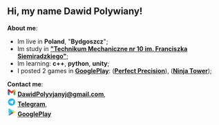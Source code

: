 Hi, my name Dawid Polywiany!
-
**About me**:
- Im live in **Poland**, "**Bydgoszcz**";
- Im study in [**"Technikum Mechaniczne nr 10 im. Franciszka Siemiradzkiego"**](https://zsm1.bydgoszcz.pl/);
- Im learning: **c++**, **python**, **unity**;
- I posted 2 games in [**GooglePlay**](https://play.google.com/store/apps/developer?id=DPgameStudio): ([**Perfect Precision**](https://play.google.com/store/apps/details?id=com.DPgameStudio.PerfectPrecision)), ([**Ninja Tower**](https://play.google.com/store/apps/details?id=com.DPgameStudio.NinjaTower));

**Contact me**:\
<img src="/GmailIcon.png" width=20px/> **DawidPolyvjanyj@gmail.com**,\
<img src="/TelegramIcon.png" width=20px/> [**Telegram**](https://t.me/DawidPolywiany),\
<img src="/GooglePlayIcon.png" width=20px/> [**GooglePlay**](https://play.google.com/store/apps/developer?id=DPgameStudio)
<!--
**DawidPolywiany/DawidPolywiany** is a ✨ _special_ ✨ repository because its `README.md` (this file) appears on your GitHub profile.

Here are some ideas to get you started:

- 🔭 I’m currently working on ...
- 🌱 I’m currently learning ...
- 👯 I’m looking to collaborate on ...
- 🤔 I’m looking for help with ...
- 💬 Ask me about ...
- 📫 How to reach me: ...
- 😄 Pronouns: ...
- ⚡ Fun fact: ...
-->
